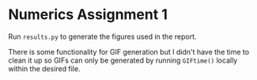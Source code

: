 # Numerics Assignment 1

Run `results.py` to generate the figures used in the report. 

There is some functionality for GIF generation but I didn't have the time to clean it up so GIFs can only be generated by running `GIFtime()` locally within the desired file.